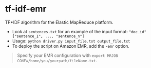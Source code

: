 tf-idf-emr
==========

TF*IDF algorithm for the Elastic MapReduce platform.

* Look at `sentences.txt` for an example of the input format:
  `"doc_id" ["sentence_1", ..., "sentence_n"]`
* Usage: `python driver.py input_file.txt output_file.txt`
* To deploy the script on Amazon EMR, add the `-emr` option.

> Specify your EMR configuration with `export MRJOB CONF=/home/you/yourpath/fileName.txt`.